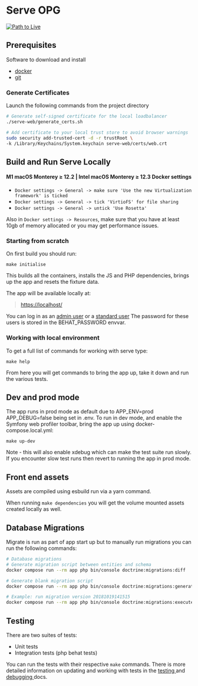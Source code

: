 # Serve OPG

[![Path to Live](https://github.com/ministryofjustice/serve-opg/actions/workflows/workflow-live-path.yml/badge.svg)](https://github.com/ministryofjustice/serve-opg/actions/workflows/workflow-live-path.yml)

## Prerequisites
Software to download and install

- [docker](https://docs.docker.com/install/)
- [git](https://git-scm.com/book/en/v2/Getting-Started-Installing-Git)

### Generate Certificates

Launch the following commands from the project directory
```bash
# Generate self-signed certificate for the local loadbalancer
./serve-web/generate_certs.sh

# Add certificate to your local trust store to avoid browser warnings
sudo security add-trusted-cert -d -r trustRoot \
-k /Library/Keychains/System.keychain serve-web/certs/web.crt
```



## Build and Run Serve Locally

#### M1 macOS Monterey ≥ 12.2 | Intel macOS Monterey ≥ 12.3 Docker settings

* `Docker settings -> General -> make sure 'Use the new Virtualization framework' is ticked`
* `Docker settings -> General -> tick 'VirtioFS' for file sharing`
* `Docker settings -> General -> untick 'Use Rosetta'`

Also in `Docker settings -> Resources`, make sure that you have at least 10gb of memory allocated or you may get performance issues.

### Starting from scratch

On first build you should run:

```commandline
make initialise
```

This builds all the containers, installs the JS and PHP dependencies, brings up the app
and resets the fixture data.

The app will be available locally at:
> [https://localhost/](https://localhost/)

You can log in as an [admin user](serve-web/src/DataFixtures/adminUsers.yaml) or a [standard user](serve-web/src/DataFixtures/testUsers.yaml)
The password for these users is stored in the BEHAT_PASSWORD envvar.

### Working with local environment

To get a full list of commands for working with serve type:

```make help```

From here you will get commands to bring the app up, take it down and run the various tests.

## Dev and prod mode
The app runs in prod mode as default due to APP_ENV=prod APP_DEBUG=false being set in .env. To run in dev mode,
and enable the Symfony web profiler toolbar, bring the app up using docker-compose.local.yml:

```
make up-dev
```

Note - this will also enable xdebug which can make the test suite run slowly. If you encounter slow test runs then revert to running the app in prod mode.

## Front end assets

Assets are compiled using esbuild run via a yarn command.

When running `make dependencies` you will get the volume mounted assets created locally as well.

## Database Migrations
Migrate is run as part of app start up but to manually run migrations you can run the following commands:

```bash
# Database migrations
# Generate migration script between entities and schema
docker compose run --rm app php bin/console doctrine:migrations:diff

# Generate blank migration script
docker compose run --rm app php bin/console doctrine:migrations:generate

# Example: run migration version 20181019141515
docker compose run --rm app php bin/console doctrine:migrations:execute 20181019141515
```

## Testing
There are two suites of tests:

- Unit tests
- Integration tests (php behat tests)

You can run the tests with their respective `make` commands. There is more detailed information on
updating and working with tests in the [testing ](docs/runbooks/TESTING.md) and [debugging ](docs/runbooks/DEBUGGING.md) docs.
